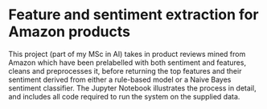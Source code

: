 # Feature and sentiment extraction for Amazon products

This project (part of my MSc in AI) takes in product reviews mined from Amazon which have been prelabelled with both sentiment and features, cleans and preprocesses it, before returning the top features and their sentiment derived from either a rule-based model or a Naive Bayes sentiment classifier. 
The Jupyter Notebook illustrates the process in detail, and includes all code required to run the system on the supplied data.
